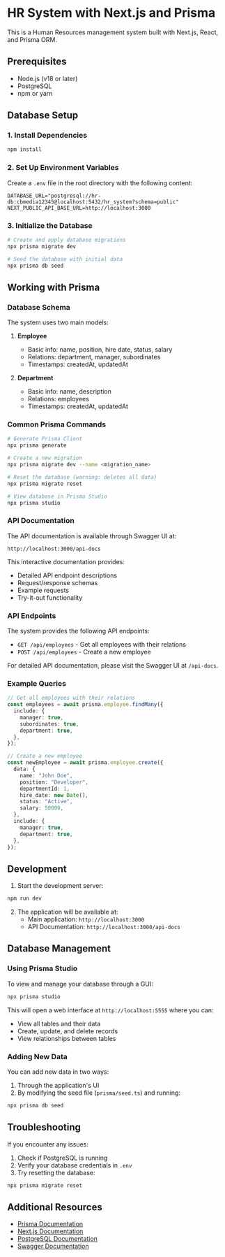 # HR System with Next.js and Prisma

This is a Human Resources management system built with Next.js, React, and Prisma ORM.

## Prerequisites

- Node.js (v18 or later)
- PostgreSQL
- npm or yarn

## Database Setup

### 1. Install Dependencies

```bash
npm install
```

### 2. Set Up Environment Variables

Create a `.env` file in the root directory with the following content:

```env
DATABASE_URL="postgresql://hr-db:cbmedia12345@localhost:5432/hr_system?schema=public"
NEXT_PUBLIC_API_BASE_URL=http://localhost:3000
```

### 3. Initialize the Database

```bash
# Create and apply database migrations
npx prisma migrate dev

# Seed the database with initial data
npx prisma db seed
```

## Working with Prisma

### Database Schema

The system uses two main models:

1. **Employee**
   - Basic info: name, position, hire date, status, salary
   - Relations: department, manager, subordinates
   - Timestamps: createdAt, updatedAt

2. **Department**
   - Basic info: name, description
   - Relations: employees
   - Timestamps: createdAt, updatedAt

### Common Prisma Commands

```bash
# Generate Prisma Client
npx prisma generate

# Create a new migration
npx prisma migrate dev --name <migration_name>

# Reset the database (warning: deletes all data)
npx prisma migrate reset

# View database in Prisma Studio
npx prisma studio
```

### API Documentation

The API documentation is available through Swagger UI at:
```
http://localhost:3000/api-docs
```

This interactive documentation provides:
- Detailed API endpoint descriptions
- Request/response schemas
- Example requests
- Try-it-out functionality

### API Endpoints

The system provides the following API endpoints:

- `GET /api/employees` - Get all employees with their relations
- `POST /api/employees` - Create a new employee

For detailed API documentation, please visit the Swagger UI at `/api-docs`.

### Example Queries

```typescript
// Get all employees with their relations
const employees = await prisma.employee.findMany({
  include: {
    manager: true,
    subordinates: true,
    department: true,
  },
});

// Create a new employee
const newEmployee = await prisma.employee.create({
  data: {
    name: "John Doe",
    position: "Developer",
    departmentId: 1,
    hire_date: new Date(),
    status: "Active",
    salary: 50000,
  },
  include: {
    manager: true,
    department: true,
  },
});
```

## Development

1. Start the development server:
```bash
npm run dev
```

2. The application will be available at:
   - Main application: `http://localhost:3000`
   - API Documentation: `http://localhost:3000/api-docs`

## Database Management

### Using Prisma Studio

To view and manage your database through a GUI:

```bash
npx prisma studio
```

This will open a web interface at `http://localhost:5555` where you can:
- View all tables and their data
- Create, update, and delete records
- View relationships between tables

### Adding New Data

You can add new data in two ways:

1. Through the application's UI
2. By modifying the seed file (`prisma/seed.ts`) and running:
```bash
npx prisma db seed
```

## Troubleshooting

If you encounter any issues:

1. Check if PostgreSQL is running
2. Verify your database credentials in `.env`
3. Try resetting the database:
```bash
npx prisma migrate reset
```

## Additional Resources

- [Prisma Documentation](https://www.prisma.io/docs)
- [Next.js Documentation](https://nextjs.org/docs)
- [PostgreSQL Documentation](https://www.postgresql.org/docs/)
- [Swagger Documentation](https://swagger.io/docs/) 